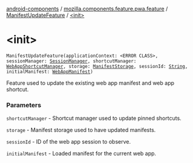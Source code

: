 [android-components](../../index.md) / [mozilla.components.feature.pwa.feature](../index.md) / [ManifestUpdateFeature](index.md) / [&lt;init&gt;](./-init-.md)

# &lt;init&gt;

`ManifestUpdateFeature(applicationContext: <ERROR CLASS>, sessionManager: `[`SessionManager`](../../mozilla.components.browser.session/-session-manager/index.md)`, shortcutManager: `[`WebAppShortcutManager`](../../mozilla.components.feature.pwa/-web-app-shortcut-manager/index.md)`, storage: `[`ManifestStorage`](../../mozilla.components.feature.pwa/-manifest-storage/index.md)`, sessionId: `[`String`](https://kotlinlang.org/api/latest/jvm/stdlib/kotlin/-string/index.html)`, initialManifest: `[`WebAppManifest`](../../mozilla.components.concept.engine.manifest/-web-app-manifest/index.md)`)`

Feature used to update the existing web app manifest and web app shortcut.

### Parameters

`shortcutManager` - Shortcut manager used to update pinned shortcuts.

`storage` - Manifest storage used to have updated manifests.

`sessionId` - ID of the web app session to observe.

`initialManifest` - Loaded manifest for the current web app.